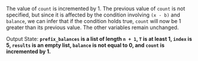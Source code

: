 The value of `count` is incremented by 1. The previous value of `count` is not specified, but since it is affected by the condition involving `(x - b)` and `balance`, we can infer that if the condition holds true, `count` will now be 1 greater than its previous value. The other variables remain unchanged.

Output State: **`prefix_balances` is a list of length `n + 1`, `T` is at least 1, `index` is 5, `results` is an empty list, `balance` is not equal to 0, and `count` is incremented by 1.**